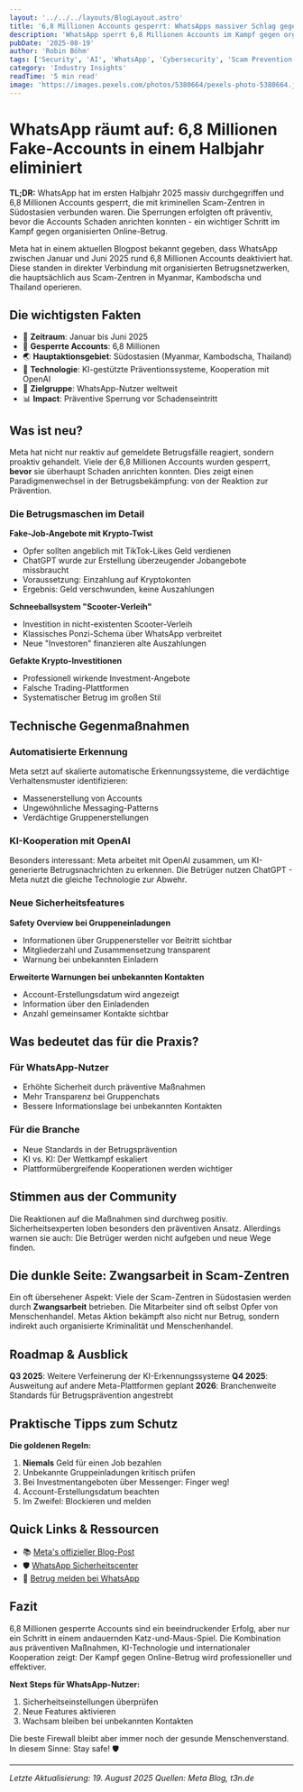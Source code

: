 ```yaml
---
layout: '../../../layouts/BlogLayout.astro'
title: '6,8 Millionen Accounts gesperrt: WhatsApps massiver Schlag gegen Betrugsnetzwerke'
description: 'WhatsApp sperrt 6,8 Millionen Accounts im Kampf gegen organisierte Scam-Zentren in Südostasien - mit KI-gestützten Präventionsmaßnahmen.'
pubDate: '2025-08-19'
author: 'Robin Böhm'
tags: ['Security', 'AI', 'WhatsApp', 'Cybersecurity', 'Scam Prevention']
category: 'Industry Insights'
readTime: '5 min read'
image: 'https://images.pexels.com/photos/5380664/pexels-photo-5380664.jpeg?auto=compress&cs=tinysrgb&w=1200&h=600&dpr=2'
---
```


# WhatsApp räumt auf: 6,8 Millionen Fake-Accounts in einem Halbjahr eliminiert

**TL;DR:** WhatsApp hat im ersten Halbjahr 2025 massiv durchgegriffen und 6,8 Millionen Accounts gesperrt, die mit kriminellen Scam-Zentren in Südostasien verbunden waren. Die Sperrungen erfolgten oft präventiv, bevor die Accounts Schaden anrichten konnten - ein wichtiger Schritt im Kampf gegen organisierten Online-Betrug.

Meta hat in einem aktuellen Blogpost bekannt gegeben, dass WhatsApp zwischen Januar und Juni 2025 rund 6,8 Millionen Accounts deaktiviert hat. Diese standen in direkter Verbindung mit organisierten Betrugsnetzwerken, die hauptsächlich aus Scam-Zentren in Myanmar, Kambodscha und Thailand operieren.

## Die wichtigsten Fakten

- 📅 **Zeitraum**: Januar bis Juni 2025
- 🚫 **Gesperrte Accounts**: 6,8 Millionen
- 🌏 **Hauptaktionsgebiet**: Südostasien (Myanmar, Kambodscha, Thailand)
- 🤖 **Technologie**: KI-gestützte Präventionssysteme, Kooperation mit OpenAI
- 🎯 **Zielgruppe**: WhatsApp-Nutzer weltweit
- 📊 **Impact**: Präventive Sperrung vor Schadenseintritt

## Was ist neu?

Meta hat nicht nur reaktiv auf gemeldete Betrugsfälle reagiert, sondern proaktiv gehandelt. Viele der 6,8 Millionen Accounts wurden gesperrt, **bevor** sie überhaupt Schaden anrichten konnten. Dies zeigt einen Paradigmenwechsel in der Betrugsbekämpfung: von der Reaktion zur Prävention.

### Die Betrugsmaschen im Detail

**Fake-Job-Angebote mit Krypto-Twist**
- Opfer sollten angeblich mit TikTok-Likes Geld verdienen
- ChatGPT wurde zur Erstellung überzeugender Jobangebote missbraucht
- Voraussetzung: Einzahlung auf Kryptokonten
- Ergebnis: Geld verschwunden, keine Auszahlungen

**Schneeballsystem "Scooter-Verleih"**
- Investition in nicht-existenten Scooter-Verleih
- Klassisches Ponzi-Schema über WhatsApp verbreitet
- Neue "Investoren" finanzieren alte Auszahlungen

**Gefakte Krypto-Investitionen**
- Professionell wirkende Investment-Angebote
- Falsche Trading-Plattformen
- Systematischer Betrug im großen Stil

## Technische Gegenmaßnahmen

### Automatisierte Erkennung
Meta setzt auf skalierte automatische Erkennungssysteme, die verdächtige Verhaltensmuster identifizieren:
- Massenerstellung von Accounts
- Ungewöhnliche Messaging-Patterns
- Verdächtige Gruppenerstellungen

### KI-Kooperation mit OpenAI
Besonders interessant: Meta arbeitet mit OpenAI zusammen, um KI-generierte Betrugsnachrichten zu erkennen. Die Betrüger nutzen ChatGPT - Meta nutzt die gleiche Technologie zur Abwehr.

### Neue Sicherheitsfeatures

**Safety Overview bei Gruppeneinladungen**
- Informationen über Gruppenersteller vor Beitritt sichtbar
- Mitgliederzahl und Zusammensetzung transparent
- Warnung bei unbekannten Einladern

**Erweiterte Warnungen bei unbekannten Kontakten**
- Account-Erstellungsdatum wird angezeigt
- Information über den Einladenden
- Anzahl gemeinsamer Kontakte sichtbar

## Was bedeutet das für die Praxis?

### Für WhatsApp-Nutzer
- Erhöhte Sicherheit durch präventive Maßnahmen
- Mehr Transparenz bei Gruppenchats
- Bessere Informationslage bei unbekannten Kontakten

### Für die Branche
- Neue Standards in der Betrugsprävention
- KI vs. KI: Der Wettkampf eskaliert
- Plattformübergreifende Kooperationen werden wichtiger

## Stimmen aus der Community

Die Reaktionen auf die Maßnahmen sind durchweg positiv. Sicherheitsexperten loben besonders den präventiven Ansatz. Allerdings warnen sie auch: Die Betrüger werden nicht aufgeben und neue Wege finden.

## Die dunkle Seite: Zwangsarbeit in Scam-Zentren

Ein oft übersehener Aspekt: Viele der Scam-Zentren in Südostasien werden durch **Zwangsarbeit** betrieben. Die Mitarbeiter sind oft selbst Opfer von Menschenhandel. Metas Aktion bekämpft also nicht nur Betrug, sondern indirekt auch organisierte Kriminalität und Menschenhandel.

## Roadmap & Ausblick

**Q3 2025**: Weitere Verfeinerung der KI-Erkennungssysteme
**Q4 2025**: Ausweitung auf andere Meta-Plattformen geplant
**2026**: Branchenweite Standards für Betrugsprävention angestrebt

## Praktische Tipps zum Schutz

**Die goldenen Regeln:**
1. **Niemals** Geld für einen Job bezahlen
2. Unbekannte Gruppeinladungen kritisch prüfen
3. Bei Investmentangeboten über Messenger: Finger weg!
4. Account-Erstellungsdatum beachten
5. Im Zweifel: Blockieren und melden

## Quick Links & Ressourcen

- 📚 [Meta's offizieller Blog-Post](https://about.fb.com/news/2025/08/new-whatsapp-tools-tips-beat-messaging-scams/)
- 🛡️ [WhatsApp Sicherheitscenter](https://www.whatsapp.com/security/)
- 🚨 [Betrug melden bei WhatsApp](https://www.whatsapp.com/contact/)

## Fazit

6,8 Millionen gesperrte Accounts sind ein beeindruckender Erfolg, aber nur ein Schritt in einem andauernden Katz-und-Maus-Spiel. Die Kombination aus präventiven Maßnahmen, KI-Technologie und internationaler Kooperation zeigt: Der Kampf gegen Online-Betrug wird professioneller und effektiver.

**Next Steps für WhatsApp-Nutzer:**
1. Sicherheitseinstellungen überprüfen
2. Neue Features aktivieren
3. Wachsam bleiben bei unbekannten Kontakten

Die beste Firewall bleibt aber immer noch der gesunde Menschenverstand. In diesem Sinne: Stay safe! 🛡️

---

*Letzte Aktualisierung: 19. August 2025*
*Quellen: Meta Blog, t3n.de*